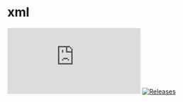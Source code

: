 # xml

[![Build Status](https://dev.azure.com/unmango/UnMango/_apis/build/status/unmango.xml?branchName=master)](https://dev.azure.com/unmango/UnMango/_build/latest?definitionId=6&branchName=master) [![Releases](https://img.shields.io/github/release/unmango/Xml.svg)](https://github.com/unmango/Xml/releases)
